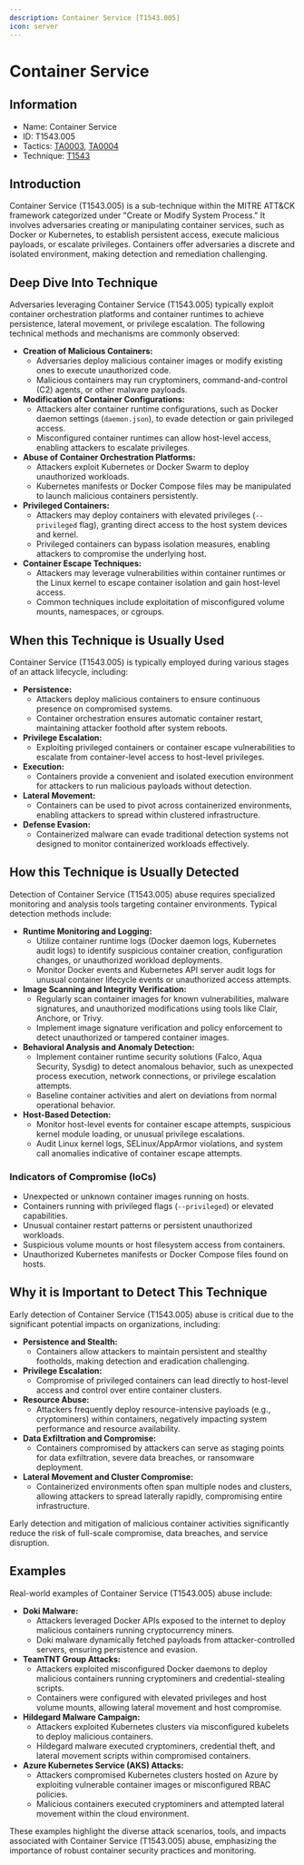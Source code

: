 ```yaml
---
description: Container Service [T1543.005]
icon: server
---
```


# Container Service

## Information

* Name: Container Service
* ID: T1543.005
* Tactics: [TA0003](../), [TA0004](../../ta0004/)
* Technique: [T1543](./)

## Introduction

Container Service (T1543.005) is a sub-technique within the MITRE ATT\&CK framework categorized under "Create or Modify System Process." It involves adversaries creating or manipulating container services, such as Docker or Kubernetes, to establish persistent access, execute malicious payloads, or escalate privileges. Containers offer adversaries a discrete and isolated environment, making detection and remediation challenging.

## Deep Dive Into Technique

Adversaries leveraging Container Service (T1543.005) typically exploit container orchestration platforms and container runtimes to achieve persistence, lateral movement, or privilege escalation. The following technical methods and mechanisms are commonly observed:

* **Creation of Malicious Containers:**
  * Adversaries deploy malicious container images or modify existing ones to execute unauthorized code.
  * Malicious containers may run cryptominers, command-and-control (C2) agents, or other malware payloads.
* **Modification of Container Configurations:**
  * Attackers alter container runtime configurations, such as Docker daemon settings (`daemon.json`), to evade detection or gain privileged access.
  * Misconfigured container runtimes can allow host-level access, enabling attackers to escalate privileges.
* **Abuse of Container Orchestration Platforms:**
  * Attackers exploit Kubernetes or Docker Swarm to deploy unauthorized workloads.
  * Kubernetes manifests or Docker Compose files may be manipulated to launch malicious containers persistently.
* **Privileged Containers:**
  * Attackers may deploy containers with elevated privileges (`--privileged` flag), granting direct access to the host system devices and kernel.
  * Privileged containers can bypass isolation measures, enabling attackers to compromise the underlying host.
* **Container Escape Techniques:**
  * Attackers may leverage vulnerabilities within container runtimes or the Linux kernel to escape container isolation and gain host-level access.
  * Common techniques include exploitation of misconfigured volume mounts, namespaces, or cgroups.

## When this Technique is Usually Used

Container Service (T1543.005) is typically employed during various stages of an attack lifecycle, including:

* **Persistence:**
  * Attackers deploy malicious containers to ensure continuous presence on compromised systems.
  * Container orchestration ensures automatic container restart, maintaining attacker foothold after system reboots.
* **Privilege Escalation:**
  * Exploiting privileged containers or container escape vulnerabilities to escalate from container-level access to host-level privileges.
* **Execution:**
  * Containers provide a convenient and isolated execution environment for attackers to run malicious payloads without detection.
* **Lateral Movement:**
  * Containers can be used to pivot across containerized environments, enabling attackers to spread within clustered infrastructure.
* **Defense Evasion:**
  * Containerized malware can evade traditional detection systems not designed to monitor containerized workloads effectively.

## How this Technique is Usually Detected

Detection of Container Service (T1543.005) abuse requires specialized monitoring and analysis tools targeting container environments. Typical detection methods include:

* **Runtime Monitoring and Logging:**
  * Utilize container runtime logs (Docker daemon logs, Kubernetes audit logs) to identify suspicious container creation, configuration changes, or unauthorized workload deployments.
  * Monitor Docker events and Kubernetes API server audit logs for unusual container lifecycle events or unauthorized access attempts.
* **Image Scanning and Integrity Verification:**
  * Regularly scan container images for known vulnerabilities, malware signatures, and unauthorized modifications using tools like Clair, Anchore, or Trivy.
  * Implement image signature verification and policy enforcement to detect unauthorized or tampered container images.
* **Behavioral Analysis and Anomaly Detection:**
  * Implement container runtime security solutions (Falco, Aqua Security, Sysdig) to detect anomalous behavior, such as unexpected process execution, network connections, or privilege escalation attempts.
  * Baseline container activities and alert on deviations from normal operational behavior.
* **Host-Based Detection:**
  * Monitor host-level events for container escape attempts, suspicious kernel module loading, or unusual privilege escalations.
  * Audit Linux kernel logs, SELinux/AppArmor violations, and system call anomalies indicative of container escape attempts.

### Indicators of Compromise (IoCs)

* Unexpected or unknown container images running on hosts.
* Containers running with privileged flags (`--privileged`) or elevated capabilities.
* Unusual container restart patterns or persistent unauthorized workloads.
* Suspicious volume mounts or host filesystem access from containers.
* Unauthorized Kubernetes manifests or Docker Compose files found on hosts.

## Why it is Important to Detect This Technique

Early detection of Container Service (T1543.005) abuse is critical due to the significant potential impacts on organizations, including:

* **Persistence and Stealth:**
  * Containers allow attackers to maintain persistent and stealthy footholds, making detection and eradication challenging.
* **Privilege Escalation:**
  * Compromise of privileged containers can lead directly to host-level access and control over entire container clusters.
* **Resource Abuse:**
  * Attackers frequently deploy resource-intensive payloads (e.g., cryptominers) within containers, negatively impacting system performance and resource availability.
* **Data Exfiltration and Compromise:**
  * Containers compromised by attackers can serve as staging points for data exfiltration, severe data breaches, or ransomware deployment.
* **Lateral Movement and Cluster Compromise:**
  * Containerized environments often span multiple nodes and clusters, allowing attackers to spread laterally rapidly, compromising entire infrastructure.

Early detection and mitigation of malicious container activities significantly reduce the risk of full-scale compromise, data breaches, and service disruption.

## Examples

Real-world examples of Container Service (T1543.005) abuse include:

* **Doki Malware:**
  * Attackers leveraged Docker APIs exposed to the internet to deploy malicious containers running cryptocurrency miners.
  * Doki malware dynamically fetched payloads from attacker-controlled servers, ensuring persistence and evasion.
* **TeamTNT Group Attacks:**
  * Attackers exploited misconfigured Docker daemons to deploy malicious containers running cryptominers and credential-stealing scripts.
  * Containers were configured with elevated privileges and host volume mounts, allowing lateral movement and host compromise.
* **Hildegard Malware Campaign:**
  * Attackers exploited Kubernetes clusters via misconfigured kubelets to deploy malicious containers.
  * Hildegard malware executed cryptominers, credential theft, and lateral movement scripts within compromised containers.
* **Azure Kubernetes Service (AKS) Attacks:**
  * Attackers compromised Kubernetes clusters hosted on Azure by exploiting vulnerable container images or misconfigured RBAC policies.
  * Malicious containers executed cryptominers and attempted lateral movement within the cloud environment.

These examples highlight the diverse attack scenarios, tools, and impacts associated with Container Service (T1543.005) abuse, emphasizing the importance of robust container security practices and monitoring.
